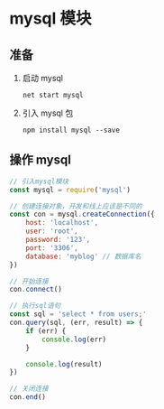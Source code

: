 ﻿# mysql 模块

## 准备

1. 启动 mysql

   ```shell
   net start mysql
   ```

2. 引入 mysql 包

   ```shell
   npm install mysql --save
   ```

## 操作 mysql

```js
// 引入mysql模块
const mysql = require('mysql')

// 创建连接对象，开发和线上应该是不同的
const con = mysql.createConnection({
    host: 'localhost',
    user: 'root',
    password: '123',
    port: '3306',
    database: 'myblog' // 数据库名
})

// 开始连接
con.connect()

// 执行sql语句
const sql = 'select * from users;'
con.query(sql, (err, result) => {
    if (err) {
        console.log(err)
    }

    console.log(result)
})

// 关闭连接
con.end()
```

